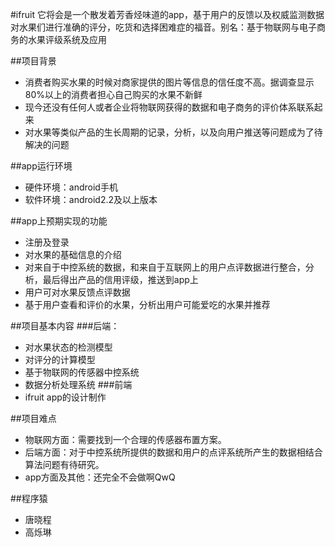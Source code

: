 #ifruit
它将会是一个散发着芳香烃味道的app，基于用户的反馈以及权威监测数据对水果们进行准确的评分，吃货和选择困难症的福音。别名：基于物联网与电子商务的水果评级系统及应用

##项目背景
- 消费者购买水果的时候对商家提供的图片等信息的信任度不高。据调查显示80%以上的消费者担心自己购买的水果不新鲜
- 现今还没有任何人或者企业将物联网获得的数据和电子商务的评价体系联系起来
- 对水果等类似产品的生长周期的记录，分析，以及向用户推送等问题成为了待解决的问题

##app运行环境
- 硬件环境：android手机
- 软件环境：android2.2及以上版本


##app上预期实现的功能
- 注册及登录
- 对水果的基础信息的介绍
- 对来自于中控系统的数据，和来自于互联网上的用户点评数据进行整合，分析，最后得出产品的信用评级，推送到app上
- 用户可对水果反馈点评数据
- 基于用户查看和评价的水果，分析出用户可能爱吃的水果并推荐

##项目基本内容
###后端：
- 对水果状态的检测模型
- 对评分的计算模型
- 基于物联网的传感器中控系统
- 数据分析处理系统
###前端
- ifruit app的设计制作

##项目难点
- 物联网方面：需要找到一个合理的传感器布置方案。
- 后端方面：对于中控系统所提供的数据和用户的点评系统所产生的数据相结合算法问题有待研究。
- app方面及其他：还完全不会做啊QwQ

##程序猿
* 唐晓程
* 高烁琳

